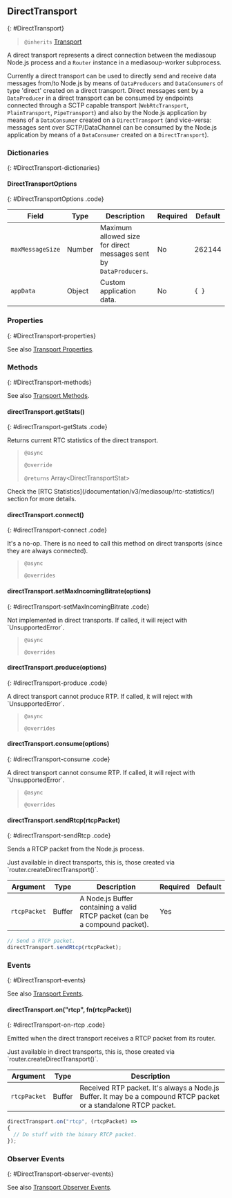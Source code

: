 ## DirectTransport
{: #DirectTransport}

<section markdown="1">

> `@inherits` [Transport](#Transport)

A direct transport represents a direct connection between the mediasoup Node.js process and a `Router` instance in a mediasoup-worker subprocess.

Currently a direct transport can be used to directly send and receive data messages from/to Node.js by means of `DataProducers` and `DataConsumers` of type 'direct' created on a direct transport. Direct messages sent by a `DataProducer` in a direct transport can be consumed by endpoints connected through a SCTP capable transport (`WebRtcTransport`, `PlainTransport`, `PipeTransport`) and also by the Node.js application by means of a `DataConsumer` created on a `DirectTransport` (and vice-versa: messages sent over SCTP/DataChannel can be consumed by the Node.js application by means of a `DataConsumer` created on a `DirectTransport`).

</section>


### Dictionaries
{: #DirectTransport-dictionaries}

<section markdown="1">

#### DirectTransportOptions
{: #DirectTransportOptions .code}

<div markdown="1" class="table-wrapper L3">

Field         | Type    | Description   | Required | Default
------------- | ------- | ------------- | -------- | ---------
`maxMessageSize` | Number | Maximum allowed size for direct messages sent by `DataProducers`. | No | 262144
`appData`     | Object  | Custom application data. | No | `{ }`

</div>

</section>


### Properties
{: #DirectTransport-properties}

<section markdown="1">

See also [Transport Properties](#Transport-properties).

</section>


### Methods
{: #DirectTransport-methods}

<section markdown="1">

See also [Transport Methods](#Transport-methods).

#### directTransport.getStats()
{: #directTransport-getStats .code}

Returns current RTC statistics of the direct transport.

> `@async`
> 
> `@override`
> 
> `@returns` Array&lt;DirectTransportStat&gt;

<div markdown="1" class="note">
Check the [RTC Statistics](/documentation/v3/mediasoup/rtc-statistics/) section for more details.
</div>

#### directTransport.connect()
{: #directTransport-connect .code}

It's a no-op. There is no need to call this method on direct transports (since they are always connected).

> `@async`
> 
> `@overrides`

#### directTransport.setMaxIncomingBitrate(options)
{: #directTransport-setMaxIncomingBitrate .code}

<div markdown="1" class="note warn">
Not implemented in direct transports. If called, it will reject with `UnsupportedError`.
</div>

> `@async`
> 
> `@overrides`

</section>

#### directTransport.produce(options)
{: #directTransport-produce .code}

<div markdown="1" class="note warn">
A direct transport cannot produce RTP. If called, it will reject with `UnsupportedError`.
</div>

> `@async`
> 
> `@overrides`

#### directTransport.consume(options)
{: #directTransport-consume .code}

<div markdown="1" class="note warn">
A direct transport cannot consume RTP. If called, it will reject with `UnsupportedError`.
</div>

> `@async`
> 
> `@overrides`

#### directTransport.sendRtcp(rtcpPacket)
{: #directTransport-sendRtcp .code}

Sends a RTCP packet from the Node.js process.

<div markdown="1" class="note">
Just available in direct transports, this is, those created via `router.createDirectTransport()`.
</div>

<div markdown="1" class="table-wrapper L3">

Argument  | Type    | Description | Required | Default 
--------- | ------- | ----------- | -------- | ----------
`rtcpPacket` | Buffer | A Node.js Buffer containing a valid RTCP packet (can be a compound packet). | Yes |

</div>

```javascript
// Send a RTCP packet.
directTransport.sendRtcp(rtcpPacket);
```

</section>


### Events
{: #DirectTransport-events}

<section markdown="1">

See also [Transport Events](#Transport-events).

#### directTransport.on("rtcp", fn(rtcpPacket))
{: #directTransport-on-rtcp .code}

Emitted when the direct transport receives a RTCP packet from its router.

<div markdown="1" class="note">
Just available in direct transports, this is, those created via `router.createDirectTransport()`.
</div>

<div markdown="1" class="table-wrapper L3">

Argument    | Type    | Description   
----------- | ------- | ----------------
`rtcpPacket` | Buffer  | Received RTP packet. It's always a Node.js Buffer. It may be a compound RTCP packet or a standalone RTCP packet.

</div>

```javascript
directTransport.on("rtcp", (rtcpPacket) =>
{
  // Do stuff with the binary RTCP packet.
});
```

</section>


### Observer Events
{: #DirectTransport-observer-events}

<section markdown="1">

See also [Transport Observer Events](#Transport-observer-events).

</section>
